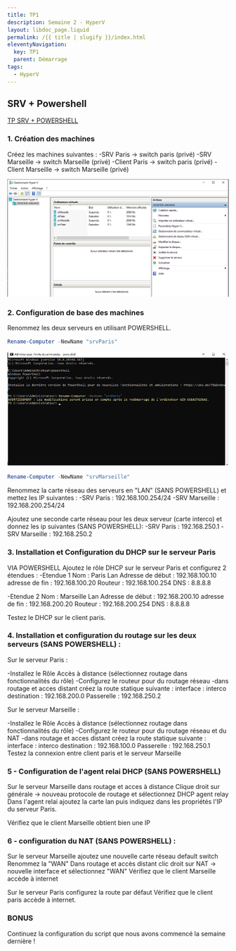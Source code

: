```yaml
---
title: TP1
description: Semaine 2 - HyperV
layout: libdoc_page.liquid
permalink: /{{ title | slugify }}/index.html
eleventyNavigation:
  key: TP1 
  parent: Démarrage
tags:
  - HyperV
---
```


## SRV + Powershell

[TP SRV + POWERSHELL](20251024_TP1/TP%20SRV%20+%20POWERSHELL.docx)

### 1. Création des machines

Créez les machines suivantes :
-SRV Paris -> switch paris (privé)
-SRV Marseille -> switch Marseille (privé)
-Client Paris -> switch paris (privé)
-Client Marseille -> switch Marseille (privé)

![](./20251024_TP1/20251024_TP1_image.png)

### 2. Configuration de base des machines

Renommez les deux serveurs en utilisant POWERSHELL.

```powershell
Rename-Computer -NewName "srvParis"
```

![](./20251024_TP1/20251024_TP1_image-1.png)

```powershell
Rename-Computer -NewName "srvMarseille"
```



Renommez la carte réseau des serveurs en "LAN" (SANS POWERSHELL) et mettez les IP suivantes :
-SRV Paris : 192.168.100.254/24
-SRV Marseille : 192.168.200.254/24 

Ajoutez une seconde carte réseau pour les deux serveur (carte interco) et donnez les ip suivantes (SANS POWERSHELL):
-SRV Paris : 192.168.250.1
-SRV Marseille : 192.168.250.2
 


### 3. Installation et Configuration du DHCP sur le serveur Paris

VIA POWERSHELL Ajoutez le rôle DHCP sur le serveur Paris et configurez 2 étendues :
-Etendue 1 
Nom : Paris Lan
Adresse de début : 192.168.100.10
adresse de fin : 192.168.100.20
Routeur : 192.168.100.254
DNS : 8.8.8.8
 
-Etendue 2 
Nom : Marseille Lan
Adresse de début : 192.168.200.10
adresse de fin : 192.168.200.20
Routeur : 192.168.200.254
DNS : 8.8.8.8
 
Testez le DHCP sur le client paris.
 
### 4. Installation et configuration du routage sur les deux serveurs (SANS POWERSHELL) :
 
Sur le serveur Paris :
 
-Installez le Rôle Accès à distance (sélectionnez routage dans fonctionnalités du rôle)
-Configurez le routeur pour du routage réseau
-dans routage et acces distant créez la route statique suivante :
interface : interco
destination : 192.168.200.0
Passerelle : 192.168.250.2
 
Sur le serveur Marseille :
 
-Installez le Rôle Accès à distance (sélectionnez routage dans fonctionnalités du rôle)
-Configurez le routeur pour du routage réseau et du NAT
-dans routage et acces distant créez la route statique suivante :
interface : interco
destination : 192.168.100.0
Passerelle : 192.168.250.1
Testez la connexion entre client paris et le serveur Marseille
 
### 5 - Configuration de l'agent relai DHCP (SANS POWERSHELL)
 
Sur le serveur Marseille dans routage et acces à distance 
Clique droit sur générale -> nouveau protocole de routage et sélectionnez DHCP agent relay
Dans l'agent relai ajoutez la carte lan puis indiquez dans les propriétés l'IP du serveur Paris.
 
Vérifiez que le client Marseille obtient bien une IP
 
### 6 - configuration du NAT (SANS POWERSHELL) :

Sur le serveur Marseille ajoutez une nouvelle carte réseau default switch
Renommez la "WAN"
Dans  routage et accès distant clic droit sur NAT -> nouvelle interface et sélectionnez "WAN"
Vérifiez que le client Marseille accède à internet
 
Sur le serveur Paris configurez la route par défaut
Vérifiez que le client paris accède à internet.

### BONUS

Continuez la configuration du script que nous avons commencé la semaine dernière !

